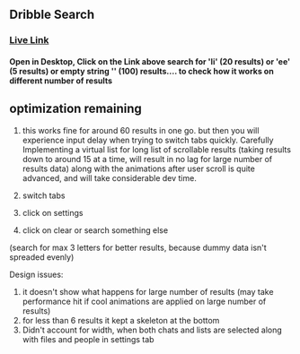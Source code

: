 ## Dribble Search

### [Live Link](https://dots-search.vercel.app/)

#### Open in Desktop, Click on the Link above search for 'li' (20 results) or 'ee' (5 results) or empty string '' (100) results.... to check how it works on different number of results

## optimization remaining

1. this works fine for around 60 results in one go. but then you will experience input delay when trying to switch tabs quickly. Carefully Implementing a virtual list for long list of scrollable results (taking results down to around 15 at a time, will result in no lag for large number of results data) along with the animations after user scroll is quite advanced, and will take considerable dev time.

1. switch tabs
1. click on settings
1. click on clear or search something else

(search for max 3 letters for better results, because dummy data isn't spreaded evenly)

Design issues:

1. it doesn't show what happens for large number of results (may take performance hit if cool animations are applied on large number of results)
2. for less than 6 results it kept a skeleton at the bottom
3. Didn't account for width, when both chats and lists are selected along with files and people in settings tab
